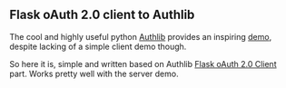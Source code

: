 ## Flask oAuth 2.0 client to Authlib

The cool and highly useful python [Authlib](https://github.com/authlib) provides an inspiring [demo](https://github.com/authlib/example-oauth2-server), despite lacking of a simple client demo though.

So here it is, simple and written based on Authlib [Flask oAuth 2.0 Client](https://docs.authlib.org/en/latest/client/flask.html) part. Works pretty well with the server demo.  